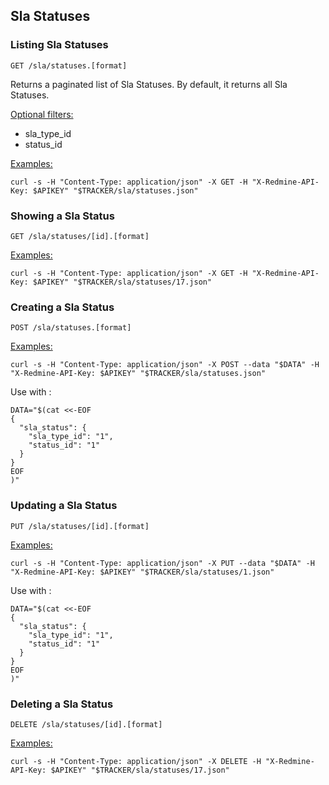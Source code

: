 ## Sla Statuses

### Listing Sla Statuses

`GET /sla/statuses.[format]`

Returns a paginated list of Sla Statuses. By default, it returns all Sla Statuses.

<u>Optional filters:</u>
- sla_type_id
- status_id

<u>Examples:</u>

`curl -s -H "Content-Type: application/json" -X GET -H "X-Redmine-API-Key: $APIKEY" "$TRACKER/sla/statuses.json"`


### Showing a Sla Status

`GET /sla/statuses/[id].[format]`

<u>Examples:</u>

`curl -s -H "Content-Type: application/json" -X GET -H "X-Redmine-API-Key: $APIKEY" "$TRACKER/sla/statuses/17.json"`


### Creating a Sla Status

`POST /sla/statuses.[format]`

<u>Examples:</u>

`curl -s -H "Content-Type: application/json" -X POST --data "$DATA" -H "X-Redmine-API-Key: $APIKEY" "$TRACKER/sla/statuses.json"`

Use with :
```
DATA="$(cat <<-EOF
{
  "sla_status": {
    "sla_type_id": "1",
    "status_id": "1"
  }
}
EOF
)"
```

### Updating a Sla Status

`PUT /sla/statuses/[id].[format]`

<u>Examples:</u>

`curl -s -H "Content-Type: application/json" -X PUT --data "$DATA" -H "X-Redmine-API-Key: $APIKEY" "$TRACKER/sla/statuses/1.json"`

Use with :
```
DATA="$(cat <<-EOF
{
  "sla_status": {
    "sla_type_id": "1",
    "status_id": "1"
  }
}
EOF
)"
```


### Deleting a Sla Status

`DELETE /sla/statuses/[id].[format]`

<u>Examples:</u>

`curl -s -H "Content-Type: application/json" -X DELETE -H "X-Redmine-API-Key: $APIKEY" "$TRACKER/sla/statuses/17.json"`
